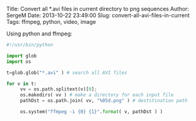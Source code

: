 Title: Convert all *.avi files in current directory to png sequences 
Author: SergeM
Date: 2013-10-22 23:49:00
Slug: convert-all-avi-files-in-current
Tags: ffmpeg, python, video, image 

Using python and ffmpeg:

```python
#!/usr/bin/python

import glob
import os

t=glob.glob("*.avi" ) # search all AVI files

for v in t:
     vv = os.path.splitext(v)[0];
     os.makedirs( vv ) # make a directory for each input file
     pathDst = os.path.join( vv, "%05d.png" ) # deststination path

     os.system("ffmpeg -i {0} {1}".format( v, pathDst ) )
```

